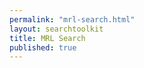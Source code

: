 ```yaml
---
permalink: "mrl-search.html"
layout: searchtoolkit
title: MRL Search 
published: true
---
```




<title>MRL Search</title>
<html>
<head>

</head>
<body>

<script src="javascripts/reports-script.js" type="text/javascript"></script>
<div id="reports-container"></div>


</body>
</html>
